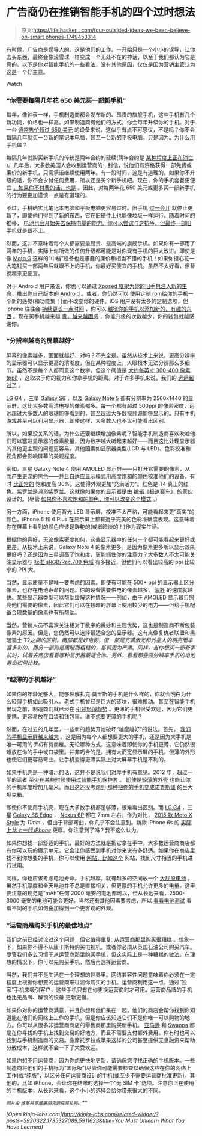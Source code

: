 # 广告商仍在推销智能手机的四个过时想法

> 原文:[https://life hacker . com/four-outsided-ideas-we-been-believe-on-smart phones-1749453314](https://lifehacker.com/four-outdated-ideas-we-still-believe-about-smartphones-1749453314)

有时候，广告商是误导人的。这是他们的工作。一开始只是一个小小的误导，让你去买东西，最终会像滚雪球一样变成一个无处不在的神话，以至于我们都认为它是真的。以下是你对智能手机的一些看法，没有其他原因，仅仅是因为营销主管认为这是一个好主意。

Watch

### **“你需要每隔几年花 650 美元买一部新手机”**

每年，像钟表一样，手机制造商都会发布新的、昂贵的旗舰手机，这些手机有几个新功能，价格也一样高。如果制造商有他们的方式，你会每年升级你的手机。对于一台 [通常售价超过 650 美元](http://lifehacker.com/no-your-iphone-was-never-only-200-1729849011) 的设备来说，这似乎有点不可思议，不是吗？你不会每隔几年就买一台新的笔记本电脑，甚至一台新的平板电脑，只是因为。为什么用手机做？

每隔几年就购买新手机的传统是两年合约的延续(两年合约是 [某种程度上正在消亡](https://lifehacker.com/every-carriers-confusing-phone-buying-plans-explained-1726343203) )。几年后，大多数美国人会收到运营商的一封信，说他们有资格获得一部免费或廉价的新手机，只需承诺继续使用两年。有一段时间，这是有道理的。如果你不升级的话，你不会少付任何费用，所以还是买个新手机吧。现在，你的手机套餐更便宜 [，如果你不付费的话，也是](http://lifehacker.com/buying-phones-from-carriers-sucks-and-its-time-for-us-1740266139) 。因此，对每两年花 650 美元或更多买一部新手机的行为要更加谨慎一点是有道理的。

不过，手机确实比笔记本电脑和平板电脑更容易过时。旧手机 [过一会儿](http://lifehacker.com/this-chart-shows-how-long-ios-and-nexus-devices-get-upd-1731603254) 就停止更新了，即使他们得到了新的东西，它在旧硬件上也能像垃圾一样运行。随着时间的推移， [电池也会开始失去保持电量的能力。你可以尝试与之抗争，但最终一部旧手机就是跟不上。](http://lifehacker.com/how-often-should-i-charge-my-gadgets-battery-to-prolong-5875162)

然而，这并不意味着每个人都需要最昂贵、最高端的旗舰手机。如果你有一部用了两年的手机，实际上你所做的任何升级都可能是对你现有手机的巨大改进。即使是像 [Moto G](http://www.motorola.com/us/products/moto-g) 这样的“中档”设备也是愚蠢的廉价和相当不错的手机！如果你担心花一大笔钱买一部两年后就跟不上的手机，你最好买便宜的手机，虽然不太好看，但替换起来更便宜。

对于 Android 用户来说，你也可以通过 [Xposed 框架为你的旧手机注入新的生命，推出你自己版本的 Android](https://lifehacker.com/how-to-create-your-own-customized-version-of-android-wi-1440101209) 。或者，你仍然可以 [使用定制 rom](http://lifehacker.com/are-android-roms-still-worthwhile-compared-to-xposed-1514931760)给你的手机一个新的感觉(和功能集！)而不改变你的硬件。iOS 用户没有太多的定制选项，但 iphone 往往会 [持续更长一点时间](http://lifehacker.com/this-chart-shows-how-long-ios-and-nexus-devices-get-upd-1731603254) ，你可以 [越狱你的手机以添加新的、有趣的东西](http://lifehacker.com/how-to-jailbreak-your-iphone-the-always-up-to-date-gui-5771943) 。现在买手机越来越 [贵，越来越困惑](https://lifehacker.com/every-carriers-confusing-phone-buying-plans-explained-1726343203) ，你能升级的次数越少，你的钱包就越感谢你。

### **“分辨率越高的屏幕越好”**

屏幕的像素越多，画面就越好，对吗？不完全是。虽然从技术上来说，更高分辨率的显示器可以显示更高的清晰度，但在某种程度上，人眼根本无法分辨那么多细节。虽然不是每个人都同意这个数字，但这个阈值是 [大约每英寸 300-400 像素(ppi)](http://gizmodo.com/techs-new-most-meaningless-spec-ppi-5960191#_ga=1.122591822.431406394.1415821409) ，这取决于你的视力和你拿手机的距离。对于许多手机来说，我们的 [远远超过了](http://www.gsmarena.com/samsung_galaxy_s6-6849.php) 。

[LG G4](http://www.lg.com/us/mobile-phones/g4) ，三星 [Galaxy S6](http://www.samsung.com/us/explore/galaxy-s-6-features-and-specs/) ，以及 [Galaxy Note 5](http://www.samsung.com/global/galaxy/galaxy-note5/#!/spec) 都有分辨率为 2560x1440 的显示屏。这比大多数高清电视的像素都多。每一个都有超过 500ppi 的像素密度，远远超过大多数人的眼球能够看到的，甚至超过大多数视频源能够显示的。只有手机游戏甚至可以利用显示器，即使这样，大多数人也不太可能看出区别。

所以，如果没关系的话，为什么还要继续增加像素呢？智能手机制造商喜欢吹嘘他们可以塞进显示器的像素数量，因为数字越大听起来越好——而且这比处理显示器的其他更主观的问题更容易。其他因素如显示器类型(LCD 与 LED)、色彩校准和视角都会影响屏幕的美观程度。

例如，三星 Galaxy Note 4 使用 AMOLED 显示屏——只打开它需要的像素，从而产生更深的黑色——并且自适应显示模式用高度饱和的颜色校准他们的设备，有时 [比正常的](http://www.displaymate.com/Galaxy_Note4_ShootOut_1.htm) 饱和度高 30%。这使得外观更加“充满活力”。红色是 T4 真正的红色。紫罗兰是*真的*紫罗兰。这就像如果你的显示器是由 [编辑《极速赛车》](https://youtu.be/NMlsS88Fcec) 的家伙设计的。(尽管 [如果你不喜欢饱和的颜色，你可以改变这个模式](http://www.phonearena.com/news/Samsung-Galaxy-S6-Review-of-the-various-display-modes_id69968) 。)

另一方面，iPhone 使用背光 LED 显示屏，校准不太严格，可能看起来更“真实”的颜色。iPhone 6 和 6 Plus 在显示屏上都有近乎完美的色彩准确度表现。这意味着你在屏幕上看到的颜色应该是鲜艳的(或者暗淡的！)作为现实生活。

根据你的喜好，无论像素密度如何，这些显示器中的任何一个都可能看起来更好或更差。从技术上来说，Galaxy Note 4 的像素更多。是因为像素更多所以显示效果更好吗？还是因为三星调高了饱和度，更能抓住你的注意力？大多数人不太可能关注显示器与 [标准 sRGB/Rec.709 色域](https://en.wikipedia.org/wiki/Rec._709) 有多接近，但他们可以看出较高的 ppi 比较小的 PPI 大。

当然，显示质量不是唯一要考虑的因素。即使有可能在 500+ ppi 的显示器上区分像素，也存在电池寿命的问题。你的设备需要供电的像素越多， [消耗](http://www.anandtech.com/show/7743/the-pixel-density-race-and-its-technical-merits) 的速度就越快。某些显示器类型可以帮助缓解这种情况——例如，由于 AMOLED 显示器只照亮他们需要的像素，因此它们可以在较暗的屏幕上使用较少的电力——但给手机配备合理数量的像素也有所帮助。

当然，营销人员不喜欢关注相对于数字的微妙和主观优势，这也是制造商不断包装像素的原因。但是，您仍然可以选择最适合您的显示器。这有点像复仇者联盟和黑暗骑士 T2*之间的区别。两部都是好电影，但一部是充满激光和外星人的明亮而丰富多彩的，而另一部则是黑暗而粗糙的，基调更为严肃。同样，当你想买一部新手机时，试着去商店看看哪种显示器最适合你。另外，看看那些高分辨率手机的电池寿命如何比较。*

### **“越薄的手机越好”**

如果你的年龄足够大，能够理解扎克·莫里斯的手机是什么样的，你就会明白为什么轻薄手机如此吸引人。老式手机曾经是巨大的砖块，很难搬动。甚至在智能手机出现之前，制造商们就已经在 [引领轻薄趋势](https://www.youtube.com/watch?v=PhWYkxbVqhs) 。更薄的手机很受欢迎，因为它们更便携，更容易放在口袋和钱包里。谁不想要更薄的手机呢？

然而，在过去的几年里，一些新的趋势开始破坏“越瘦越好”的说法。首先， [我们的手机显示屏越来越大](http://www.androidpolice.com/2014/05/29/an-exhaustive-statistical-analysis-of-smartphone-screen-size-over-time-yup-theyre-getting-bigger/) 。这是因为每个人都想要更大的手机，还是因为大手机是唯一可用的*手机*有待商榷。无论哪种方式，这意味着即使你的手机更薄，它仍然很难放在你的手中或口袋里。并非巧合的是，拥有大而宽显示屏的手机，但薄的外形也使它们更容易弯曲。让手机变得更薄实际上对大屏幕手机是不利的。

如果手机壳是一种暗示的话，这并不是说我们对厚手机有意见。2012 年，超过一半的读者 [至少在某些时候使用过智能手机保护套](http://lifehacker.com/do-you-use-a-case-on-your-phone-5891671) 。 [即使是轻薄的外壳](http://www.spigen.com/products/iphone-6-case-neo-hybrid-4-7?variant=1151346013) 也能让你的手机厚度增加几毫米。而且这还没考虑到 [那种把你的手机变成诺克斯堡](http://www.otterbox.com/en-us/iphone-6-6s/defender-series-case/apl2-iph15.html?gclid=Cj0KEQiAqemzBRDh2vGKmMnqoegBEiQAqJPuyF0Xhwxaas5NVQhSi9BU7FClHdggdMa3dOdfuCr1MkYaAhJ_8P8HAQ&gclsrc=aw.ds&scid=OB-NoAm-USCA-TSA-cpc-16146) 的巨大坦克箱。

即使你不使用手机壳，现在大多数手机都足够薄，很难看出区别。而 [LG G4](http://www.gsmarena.com/lg_g4-6901.php) ，三星 [Galaxy S6 Edge](http://www.gsmarena.com/samsung_galaxy_s6_edge-7079.php) ， [Nexus 6P](http://www.gsmarena.com/huawei_nexus_6p-7588.php) 都在 7mm 左右。作为对比， [2015 款 Moto X Style](http://www.gsmarena.com/motorola_moto_x_style-7229.php) 为 *11mm* ，但由于背部弯曲，你几乎不会注意到。新款 iPhone 6s 的 [实际上*比上一代 iPhone*](http://www.imore.com/new-iphone-6s-thicker-heavier-and-stronger-old-iphone) 更厚。你注意到了吗？我不这么认为。

如果你想找一部舒适的手机，最好的方法就是把它拿在手中。大多数运营商商店都有你可以玩的展示单元，它会让你感受到手机对你来说有多舒适。如果你在商店里找不到你想要的手机，你可以使用 [网站，比如这个](http://lifehacker.com/this-interactive-smartphone-chart-picks-the-right-phone-1684635968#_ga=1.97927130.431406394.1415821409) 网站，找到尺寸相当的手机进行试用。

同样，你也应该考虑电池寿命。手机越厚，就有越多的空间放一个 [大屁股电池](http://gizmodo.com/we-need-more-fat-phones-with-killer-battery-life-1651717860) 。虽然手机厚度和全天电池并不总是直接相关，但更厚的手机允许更多的电量。这里要注意的规范是“mAh”任何 2000 毫安的电池都可以，但从长远来看，2500-3000 毫安的电池可能会更好。当然还有其他因素要考虑，所以 [看看电池测试](http://www.expertreviews.co.uk/mobile-phones/1402071/best-battery-life-2015-60-smartphones-tested) 看看不同的手机如何叠加得到一个更客观的外观。

### **“运营商是购买手机的最佳地点”**

我们之前已经讨论过这个问题，但它值得重复: [从运营商那里购买很糟糕](http://lifehacker.com/buying-phones-from-carriers-sucks-and-its-time-for-us-1740266139) 。想象一下，如果你不得不从康卡斯特购买电视机。或者你必须从英国石油公司购买汽车。尽管我们多么习惯于从运营商那里购买手机，但这实际上是一种糟糕的做法。在理想的情况下，你可以先购买手机，然后再选择运营商。

当然，我们并不是生活在一个理想的世界里。网络兼容性问题意味着你必须在一定程度上根据你想要的运营商来过滤你购买的手机。运营商利用这一点，通过“独家”手机来吸引客户，这些手机只有在你更换运营商时才可用。运营商品牌的手机也比无品牌、解锁的设备 更新更慢。

如果你对你的运营商满意，并且你想和他们呆在一起，他们的商店会帮你找到你知道能在他们的网络上工作的手机。但是你应该知道它们不是你唯一可以购物的地方。你可以从很多非运营商商店的零售商那里购买新手机。 [亚马逊](https://www.amazon.com/?asc_campaign=InlineText&asc_refurl=https://lifehacker.com/four-outdated-ideas-we-still-believe-about-smartphones-1749453314&asc_source=&tag=kinjalifehackerlink-20) 和 [Swappa](http://swappa.com) 都是在你寻找的手机上找到交易的好地方，而且不需要支付额外费用。你有时也可以找到与手机制造商的交易。像摩托罗拉或苹果这样的公司甚至提供无息融资来帮助分散成本，这样就不会一下子大受欢迎。

如果你想不用运营商，因为你想更快地更新，请确保您寻找正确的手机版本。一些制造商将他们的手机标为“国际版”(尽管你可能需要检查以确保这些在你的网络上工作)或“纯版”，以区分任何运营商设计的手机(或至少不需要运营商批准更新)。其他的，比如 iPhone，会让你在结账时选择一个“无 SIM 卡”选项。注意你正在使用的手机版本，从长远来看，这个小小的选择会给你带来很大的不同。

<small>*照片由*</small> [<small>*维基共享*</small>](https://en.wikipedia.org/wiki/Samsung_Galaxy_Note_II#/media/File:Samsung_Galaxy_Note_2_subpixels.jpg)<small></small>*[<small>*威廉胡克*</small>](https://www.flickr.com/photos/williamhook/8009500721/in/photolist-qDF1nu-9M2QU4-dcLMar-dcLNQo-dcLM3H-dcLLtD-dcLMjD-dcLPsE-dcLLLv-dcLLSi-dcLPcj-dcLLov-dcLNVL-dcLMw2-dcLMpn-dcLLhz-fbwCMD-xtzgVY-21NYGC-piY7Yk)<small></small>*[<small>*迈克莫扎特*</small>](https://www.flickr.com/photos/jeepersmedia/14692542501/)<small>**。**</small>**

*[Open *kinja-labs.com*](http://kinja-labs.com/related-widget/?posts=5920322,1735327089,5911623&title=You Must Unlearn What You Have Learned)*